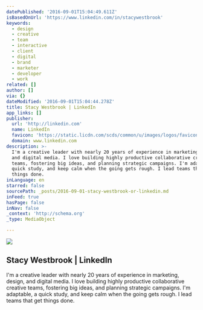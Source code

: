 ```yaml
---
datePublished: '2016-09-01T15:04:49.611Z'
isBasedOnUrl: 'https://www.linkedin.com/in/stacywestbrook'
keywords:
  - design
  - creative
  - team
  - interactive
  - client
  - digital
  - brand
  - marketer
  - developer
  - work
related: []
author: []
via: {}
dateModified: '2016-09-01T15:04:44.278Z'
title: Stacy Westbrook | LinkedIn
app_links: []
publisher:
  url: 'http://linkedin.com'
  name: LinkedIn
  favicon: 'https://static.licdn.com/scds/common/u/images/logos/favicons/v1/favicon.ico'
  domain: www.linkedin.com
description: >-
  I'm a creative leader with nearly 20 years of experience in marketing, design,
  and digital media. I love building highly productive collaborative creative
  teams, fostering big ideas, and planning strategic campaigns. I'm adaptable, a
  quick study, and keep calm when the going gets rough. I lead teams that get
  things done.
inLanguage: en
starred: false
sourcePath: _posts/2016-09-01-stacy-westbrook-or-linkedin.md
inFeed: true
hasPage: false
inNav: false
_context: 'http://schema.org'
_type: MediaObject

---
```

<article style=""><img src="https://imgflo.herokuapp.com/graph/2b2431f8e7ba7b0/9363c8c4e163a1a1e2d6cfcd2d25571d/noop.jpg?input=https%3A%2F%2Fmedia.licdn.com%2Fmpr%2Fmpr%2Fshrinknp_200_200%2FAAEAAQAAAAAAAAQOAAAAJDkzMjM5MGY0LWNkM2ItNDljMy1hYmJhLWNlM2ViYWM2YmFmNQ.jpg" /><h1>Stacy Westbrook | LinkedIn</h1><p>I'm a creative leader with nearly 20 years of experience in marketing, design, and digital media. I love building highly productive collaborative creative teams, fostering big ideas, and planning strategic campaigns. I'm adaptable, a quick study, and keep calm when the going gets rough. I lead teams that get things done.</p></article>